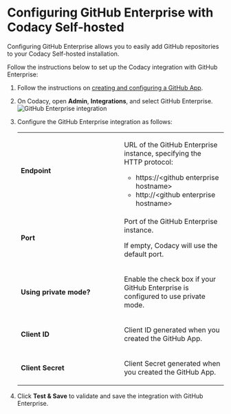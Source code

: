 # Configuring GitHub Enterprise with Codacy Self-hosted

Configuring GitHub Enterprise allows you to easily add GitHub
repositories to your Codacy Self-hosted installation.

Follow the instructions below to set up the Codacy integration with
GitHub Enterprise:

1.  <span style="font-weight: 400;">Follow the instructions on
    </span>[<span style="font-weight: 400;">creating and configuring a
    GitHub
    App</span>](/hc/en-us/articles/360012665460)<span
    style="font-weight: 400;">.</span>
2.  <span style="font-weight: 400;">On Codacy, open **Admin**,
    **Integrations**, and select GitHub Enterprise.</span>![GitHub
    Enterprise
    integration](/hc/article_attachments/360011391880/screenshot-github-enterprise.png)
3.  <span style="font-weight: 400;">Configure the GitHub Enterprise
    integration as follows:</span>
    <table>
    <colgroup>
    <col width="50%" />
    <col width="50%" />
    </colgroup>
    <tbody>
    <tr class="odd">
    <td><p><strong>Endpoint</strong></p></td>
    <td><p><span style="font-weight: 400;">URL of the GitHub Enterprise instance, specifying the HTTP protocol:</span></p>
    <ul>
    <li><span style="font-weight: 400;">https://&lt;github enterprise hostname&gt;</span></li>
    <li><span style="font-weight: 400;">http://&lt;github enterprise hostname&gt;</span></li>
    </ul></td>
    </tr>
    <tr class="even">
    <td><p><strong>Port</strong></p></td>
    <td><p><span style="font-weight: 400;">Port of the GitHub Enterprise instance.</span></p>
    <p><span style="font-weight: 400;">If empty, Codacy will use the default port.</span></p></td>
    </tr>
    <tr class="odd">
    <td><p><strong>Using private mode?</strong></p></td>
    <td><p><span style="font-weight: 400;">Enable the check box if your GitHub Enterprise is configured to use private mode.</span></p></td>
    </tr>
    <tr class="even">
    <td><p><strong>Client ID</strong></p></td>
    <td><p><span style="font-weight: 400;">Client ID generated when you created the GitHub App.</span></p></td>
    </tr>
    <tr class="odd">
    <td><p><strong>Client Secret</strong></p></td>
    <td><p><span style="font-weight: 400;">Client Secret generated when you created the GitHub App.</span></p></td>
    </tr>
    </tbody>
    </table>

4.  <span style="font-weight: 400;">Click </span>**Test & Save**<span
    style="font-weight: 400;"> to validate and save the integration with
    GitHub Enterprise.</span>

